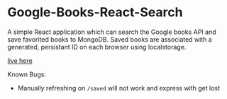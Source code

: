 # Google-Books-React-Search

A simple React application which can search the Google books API
and save favorited books to MongoDB. Saved books are associated with
a generated, persistant ID on each browser using localstorage.

[live here](https://google-book-search-v1.herokuapp.com/)

Known Bugs:

  - Manually refreshing on `/saved` will not work and express with get lost